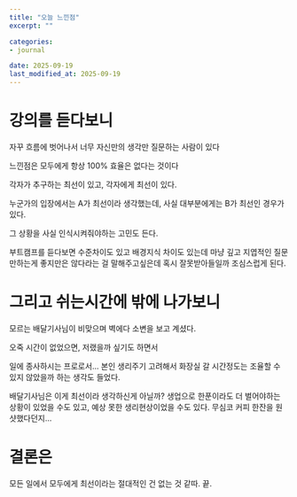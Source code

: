 ```yaml
---
title: "오늘 느낀점"
excerpt: ""

categories:
- journal

date: 2025-09-19
last_modified_at: 2025-09-19
---
```



# 강의를 듣다보니

자꾸 흐름에 벗어나서 너무 자신만의 생각만 질문하는 사람이 있다

느낀점은 모두에게 항상 100% 효율은 없다는 것이다

각자가 추구하는 최선이 있고, 각자에게 최선이 있다.

누군가의 입장에서는 A가 최선이라 생각했는데, 사실 대부분에게는 B가 최선인 경우가 있다.

그 상황을 사실 인식시켜줘야하는 고민도 든다. 

부트캠프를 듣다보면 수준차이도 있고 배경지식 차이도 있는데 마냥 깊고 지엽적인 질문만하는게 좋지만은 않다라는 걸 말해주고싶은데 혹시 잘못받아들일까 조심스럽게 된다.


# 그리고 쉬는시간에 밖에 나가보니

모르는 배달기사님이 비맞으며 벽에다 소변을 보고 계셨다.

오죽 시간이 없었으면, 저랬을까 싶기도 하면서

일에 종사하시는 프로로서... 본인 생리주기 고려해서 화장실 갈 시간정도는 조율할 수 있지 않았을까 하는 생각도 들었다.

배달기사님은 이게 최선이라 생각하신게 아닐까? 생업으로 한푼이라도 더 벌어야하는 상황이 있었을 수도 있고, 예상 못한 생리현상이었을 수도 있다. 무심코 커피 한잔을 원샷했다던지...

# 결론은
모든 일에서 모두에게 최선이라는 절대적인 건 없는 것 같따. 끝.